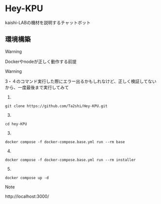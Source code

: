 # Hey-KPU
kaishi-LABの機材を説明するチャットボット

## 環境構築

> [!WARNING]
> Dockerやnodeが正しく動作する前提

> [!WARNING]
> 3・４のコマンド実行した際にエラー出るかもしれなけど、正しく検証してないから、一度最後まで実行してみて

1. 
```
git clone https://github.com/Ta2shi/Hey-KPU.git
```

3.
```
cd hey-KPU
```

3.
```
docker compose -f docker-compose.base.yml run --rm base
```

4.
```
docker compose -f docker-compose.base.yml run --rm installer
```

5.
```
docker compose up -d
```

> [!NOTE]
> http://localhost:3000/